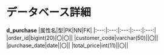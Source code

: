 #  データベース詳細
**d_purchase**
|属性名|型|PK|NN|FK|
|:---:|:---:|:---:|:---:|:---:|
|order_id|bigint(20)|〇|〇||
|customer_code|varchar(50)||〇||
|purchase_date|date||〇||
|total_price|int(11)||〇||
